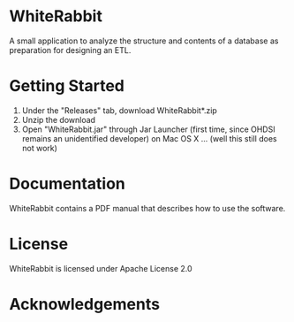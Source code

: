 WhiteRabbit
===========

A small application to analyze the structure and contents of a database as preparation for designing an ETL.

Getting Started
===============
1. Under the "Releases" tab, download WhiteRabbit*.zip
2. Unzip the download
3. Open "WhiteRabbit.jar" through Jar Launcher (first time, since OHDSI remains an unidentified developer) on Mac OS X ... (well this still does not work)

Documentation
=============
WhiteRabbit contains a PDF manual that describes how to use the software.

License
=======
WhiteRabbit is licensed under Apache License 2.0


Acknowledgements
================
